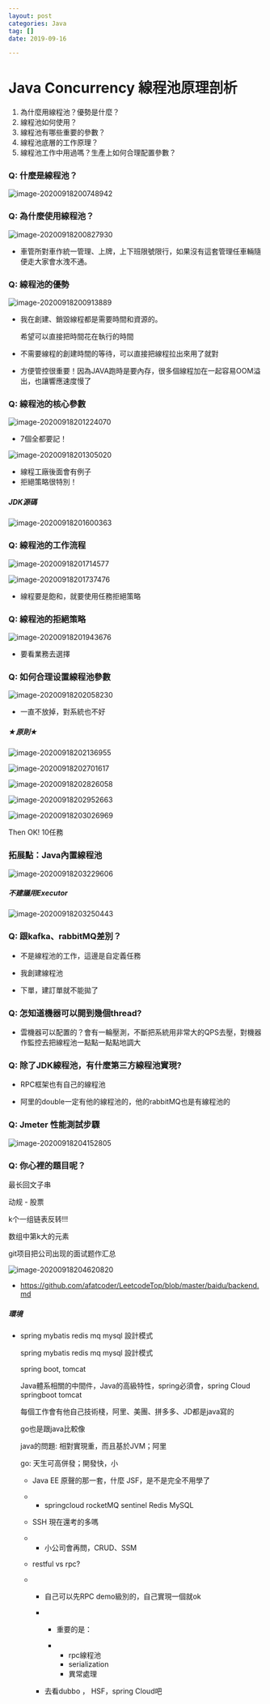 ```yaml
---
layout: post
categories: Java
tag: [] 
date: 2019-09-16

---
```




# Java Concurrency 線程池原理剖析



1. 為什麼用線程池？優勢是什麼？
2. 線程池如何使用？
3. 線程池有哪些重要的參數？
4. 線程池底層的工作原理？
5. 線程池工作中用過嗎？生產上如何合理配置參數？



### Q: 什麼是線程池？

![image-20200918200748942](https://tva1.sinaimg.cn/large/007S8ZIlgy1giv27v5cqdj31d00l8129.jpg)



### Q: 為什麼使用線程池？

![image-20200918200827930](https://tva1.sinaimg.cn/large/007S8ZIlgy1giv28klsm1j31j40oye82.jpg)

- 車管所對車作統一管理、上牌，上下班限號限行，如果沒有這套管理任車輛隨便走大家會水洩不通。



### Q: 線程池的優勢

![image-20200918200913889](https://tva1.sinaimg.cn/large/007S8ZIlgy1giv29ae47hj31ia0hwwpt.jpg)

- 我在創建、銷毀線程都是需要時間和資源的。

  希望可以直接把時間花在執行的時間

- 不需要線程的創建時間的等待，可以直接把線程拉出來用了就對

- 方便管控很重要！因為JAVA跑時是要內存，很多個線程加在一起容易OOM溢出，也讓響應速度慢了



### Q: 線程池的核心參數

![image-20200918201224070](https://tva1.sinaimg.cn/large/007S8ZIlgy1giv2cl8hcij318c0nc7ez.jpg)

- 7個全都要記！



![image-20200918201305020](https://tva1.sinaimg.cn/large/007S8ZIlgy1giv2dar15cj31kk0q2h5v.jpg)

- 線程工廠後面會有例子
- 拒絕策略很特別！

##### JDK源碼

![image-20200918201600363](https://tva1.sinaimg.cn/large/007S8ZIlgy1giv2gdt8hzj30u00x6wz7.jpg)



### Q: 線程池的工作流程

![image-20200918201714577](https://tva1.sinaimg.cn/large/007S8ZIlgy1giv2hmjki1j31jg0n2dv4.jpg)



![image-20200918201737476](https://tva1.sinaimg.cn/large/007S8ZIlgy1giv2i0k4q3j31eq0n4qci.jpg)

- 線程要是飽和，就要使用任務拒絕策略



### Q: 線程池的拒絕策略

![image-20200918201943676](https://tva1.sinaimg.cn/large/007S8ZIlgy1giv2k7e7ylj31f60pqala.jpg)

- 要看業務去選擇



### Q: 如何合理设置線程池參數

![image-20200918202058230](https://tva1.sinaimg.cn/large/007S8ZIlgy1giv2li0mkvj31gq0d4n2a.jpg)



- 一直不放掉，對系統也不好

##### ★原則★

![image-20200918202136955](https://tva1.sinaimg.cn/large/007S8ZIlgy1giv2m6lo65j31iy0nsww5.jpg)

![image-20200918202701617](https://tva1.sinaimg.cn/large/007S8ZIlgy1giv2rsxdnzj30xc0tcwpw.jpg)

![image-20200918202826058](https://tva1.sinaimg.cn/large/007S8ZIlgy1giv2t9jb54j30wm0to7ga.jpg)



![image-20200918202952663](https://tva1.sinaimg.cn/large/007S8ZIlgy1giv2uriudlj31bu0dg106.jpg)

![image-20200918203026969](https://tva1.sinaimg.cn/large/007S8ZIlgy1giv2vd08q9j30wg0j8gu5.jpg)

Then OK! 10任務





### 拓展點：Java內置線程池

![image-20200918203229606](https://tva1.sinaimg.cn/large/007S8ZIlgy1giv2xhnundj31jw0ownaw.jpg)



##### 不建議用Executor

![image-20200918203250443](https://tva1.sinaimg.cn/large/007S8ZIlgy1giv2xudrzjj31iu0i0tiv.jpg)



### Q: 跟kafka、rabbitMQ差別？

- 不是線程池的工作，這邊是自定義任務

- 我創建線程池

- 下單，建訂單就不能拋了



### Q: 怎知道機器可以開到幾個thread?

- 雲機器可以配置的？會有一輪壓測，不斷把系統用非常大的QPS去壓，對機器作監控去把線程池一點點一點點地調大



### Q: 除了JDK線程池，有什麼第三方線程池實現?

- RPC框架也有自己的線程池

- 阿里的double一定有他的線程池的，他的rabbitMQ也是有線程池的



### Q: Jmeter 性能測試步驟

![image-20200918204152805](https://tva1.sinaimg.cn/large/007S8ZIlgy1giv379irz9j316c0t2ndf.jpg)



### Q: 你心裡的題目呢？

最长回文子串

动规 - 股票

k个一组链表反转!!!

数组中第k大的元素

git项目把公司出现的面试题作汇总

![image-20200918204620820](https://tva1.sinaimg.cn/large/007S8ZIlgy1giv3bwtkg5j316e0syn5e.jpg)

- https://github.com/afatcoder/LeetcodeTop/blob/master/baidu/backend.md



##### 環境

- spring mybatis redis mq mysql 設計模式

  spring mybatis redis mq mysql 設計模式

  spring boot, tomcat

  Java體系相關的中間件，Java的高級特性，spring必須會，spring Cloud springboot tomcat

  每個工作會有他自己技術棧，阿里、美團、拼多多、JD都是java寫的

  go也是跟java比較像

  

  java的問題: 相對實現重，而且基於JVM；阿里

  go: 天生可高併發；開發快，小

  

  - Java EE 原聲的那一套，什麼 JSF，是不是完全不用學了

  - - springcloud rocketMQ sentinel Redis MySQL

  

  - SSH 現在還考的多嗎

  - - 小公司會再問，CRUD、SSM

  - restful vs rpc?

  - - 自己可以先RPC demo級別的，自己實現一個就ok

    - - 重要的是：

      - - rpc線程池
        - serialization
        - 異常處理

    - 去看dubbo ， HSF，spring Cloud吧

